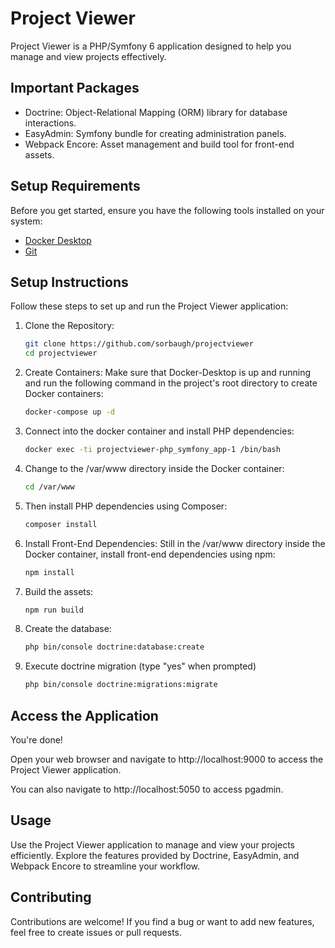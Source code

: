 # Project Viewer

Project Viewer is a PHP/Symfony 6 application designed to help you manage and view projects effectively.

## Important Packages

- Doctrine: Object-Relational Mapping (ORM) library for database interactions.
- EasyAdmin: Symfony bundle for creating administration panels.
- Webpack Encore: Asset management and build tool for front-end assets.

## Setup Requirements

Before you get started, ensure you have the following tools installed on your system:

- [Docker Desktop](https://www.docker.com/products/docker-desktop)
- [Git](https://git-scm.com/downloads)

## Setup Instructions

Follow these steps to set up and run the Project Viewer application:

1. Clone the Repository:
   ```sh
   git clone https://github.com/sorbaugh/projectviewer
   cd projectviewer
   
2. Create Containers:
   Make sure that Docker-Desktop is up and running and run the following command in the project's root directory to create Docker containers:
   ```sh
   docker-compose up -d

3. Connect into the docker container and install PHP dependencies:
   ```sh
   docker exec -ti projectviewer-php_symfony_app-1 /bin/bash
   ```

4. Change to the /var/www directory inside the Docker container:
   ```sh
   cd /var/www
   ```

5. Then install PHP dependencies using Composer:
   ```sh
   composer install
   ```
   
6. Install Front-End Dependencies:
   Still in the /var/www directory inside the Docker container, install front-end dependencies using npm:
   ```sh
   npm install
   ```
   
7. Build the assets:
   ```sh
   npm run build
   ```
   
8. Create the database:
   ```sh
   php bin/console doctrine:database:create
   ```
   
9. Execute doctrine migration (type "yes" when prompted)
   ```sh
   php bin/console doctrine:migrations:migrate
   ```

## Access the Application
You're done!

Open your web browser and navigate to http://localhost:9000 to access the Project Viewer application.

You can also navigate to http://localhost:5050 to access pgadmin.

## Usage
Use the Project Viewer application to manage and view your projects efficiently. Explore the features provided by Doctrine, EasyAdmin, and Webpack Encore to streamline your workflow.

## Contributing
Contributions are welcome! If you find a bug or want to add new features, feel free to create issues or pull requests.